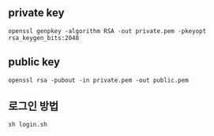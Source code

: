 ## private key
```shell
openssl genpkey -algorithm RSA -out private.pem -pkeyopt rsa_keygen_bits:2048
```

## public key
```shell
openssl rsa -pubout -in private.pem -out public.pem
```

## 로그인 방법
```shell
sh login.sh
```